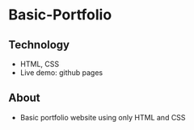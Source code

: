 # Basic-Portfolio
## Technology
* HTML, CSS
* Live demo: github pages

## About
* Basic portfolio website using only HTML and CSS